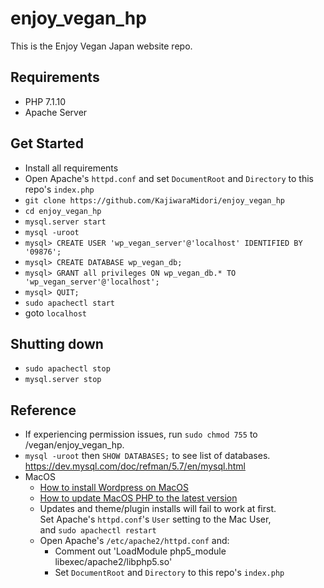 # enjoy_vegan_hp
This is the Enjoy Vegan Japan website repo.

## Requirements
- PHP 7.1.10
- Apache Server

## Get Started
- Install all requirements
- Open Apache's `httpd.conf` and
  set `DocumentRoot` and `Directory` to this repo's `index.php`
- `git clone https://github.com/KajiwaraMidori/enjoy_vegan_hp`
- `cd enjoy_vegan_hp`
- `mysql.server start`
- `mysql -uroot`
- `mysql> CREATE USER 'wp_vegan_server'@'localhost' IDENTIFIED BY '09876';`
- `mysql> CREATE DATABASE wp_vegan_db;`
- `mysql> GRANT all privileges ON wp_vegan_db.* TO 'wp_vegan_server'@'localhost';`
- `mysql> QUIT;`
- `sudo apachectl start`
- goto `localhost`

## Shutting down
- `sudo apachectl stop`
- `mysql.server stop`

## Reference
- If experiencing permission issues, run `sudo chmod 755` to /vegan/enjoy_vegan_hp.
- `mysql -uroot` then `SHOW DATABASES;` to see list of databases.  
  https://dev.mysql.com/doc/refman/5.7/en/mysql.html
- MacOS
  - [How to install Wordpress on MacOS](https://qiita.com/purio/items/416a6762583c087ece61)    
  - [How to update MacOS PHP to the latest version](https://php-osx.liip.ch/)
  - Updates and theme/plugin installs will fail to work at first.  
    Set Apache's `httpd.conf`'s `User` setting to the Mac User,  
    and `sudo apachectl restart`
  - Open Apache's `/etc/apache2/httpd.conf` and:
    - Comment out 'LoadModule php5_module libexec/apache2/libphp5.so'
    - Set `DocumentRoot` and `Directory` to this repo's `index.php`
